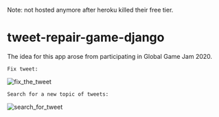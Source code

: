 Note: not hosted anymore after heroku killed their free tier.

# tweet-repair-game-django

The idea for this app arose from participating in Global Game Jam 2020. 

```Fix tweet:```

![fix_the_tweet](https://user-images.githubusercontent.com/49783296/113652550-142cee00-96e8-11eb-8d66-19062dc4991b.gif)

```Search for a new topic of tweets:```

![search_for_tweet](https://user-images.githubusercontent.com/49783296/113653034-1e9bb780-96e9-11eb-8121-cc9c49c297ca.gif)

